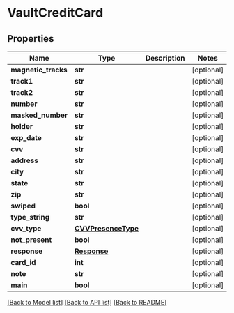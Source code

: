 # VaultCreditCard

## Properties
Name | Type | Description | Notes
------------ | ------------- | ------------- | -------------
**magnetic_tracks** | **str** |  | [optional] 
**track1** | **str** |  | [optional] 
**track2** | **str** |  | [optional] 
**number** | **str** |  | [optional] 
**masked_number** | **str** |  | [optional] 
**holder** | **str** |  | [optional] 
**exp_date** | **str** |  | [optional] 
**cvv** | **str** |  | [optional] 
**address** | **str** |  | [optional] 
**city** | **str** |  | [optional] 
**state** | **str** |  | [optional] 
**zip** | **str** |  | [optional] 
**swiped** | **bool** |  | [optional] 
**type_string** | **str** |  | [optional] 
**cvv_type** | [**CVVPresenceType**](CVVPresenceType.md) |  | [optional] 
**not_present** | **bool** |  | [optional] 
**response** | [**Response**](Response.md) |  | [optional] 
**card_id** | **int** |  | [optional] 
**note** | **str** |  | [optional] 
**main** | **bool** |  | [optional] 

[[Back to Model list]](../README.md#documentation-for-models) [[Back to API list]](../README.md#documentation-for-api-endpoints) [[Back to README]](../README.md)

